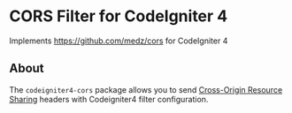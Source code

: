 # CORS Filter for CodeIgniter 4

Implements https://github.com/medz/cors for CodeIgniter 4

## About

The `codeigniter4-cors` package allows you to send [Cross-Origin Resource Sharing](http://enable-cors.org/)
headers with Codeigniter4 filter configuration.
